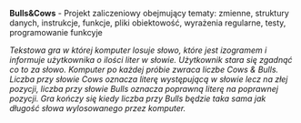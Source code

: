 **Bulls&Cows** - Projekt zaliczeniowy obejmujący tematy: zmienne, struktury danych, instrukcje, funkcje, pliki obiektowość, wyrażenia regularne, testy, programowanie funkcyje

_Tekstowa gra w której komputer losuje słowo, które jest izogramem i informuje użytkownika o ilości liter
w słowie. Użytkownik stara się zgadnąć co to za słowo. Komputer po każdej próbie
zwraca liczbe Cows & Bulls. Liczba przy słowie Cows oznacza literę występującą w słowie lecz na złej 
pozycji, liczba przy słowie Bulls oznacza poprawną literę na poprawnej pozycji. Gra kończy się kiedy
liczba przy Bulls będzie taka sama jak długość słowa wylosowanego przez komputer._
          
